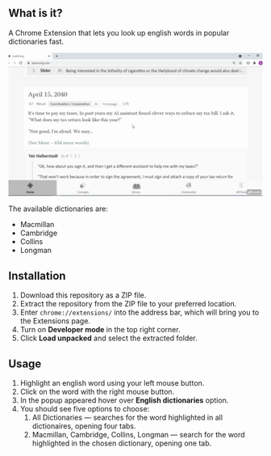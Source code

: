 ## What is it?
A Chrome Extension that lets you look up english words in popular dictionaries fast.

![Demonstration gif](./images/demonstration.gif)

The available dictionaries are:

+ Macmillan
+ Cambridge
+ Collins
+ Longman

## Installation

1. Download this repository as a ZIP file.
2. Extract the repository from the ZIP file to your preferred location.
3. Enter ```chrome://extensions/``` into the address bar, which will bring you to the Extensions page.
4. Turn on **Developer mode** in the top right corner.
5. Click **Load unpacked** and select the extracted folder.

## Usage

1. Highlight an english word using your left mouse button.
2. Click on the word with the right mouse button.
3. In the popup appeared hover over **English dictionaries** option.
4. You should see five options to choose:
    1. All Dictionaries — searches for the word highlighted in all dictionaires, opening four tabs.
    2. Macmillan, Cambridge, Collins, Longman — search for the word highlighted in the chosen dictionary, opening one tab.
